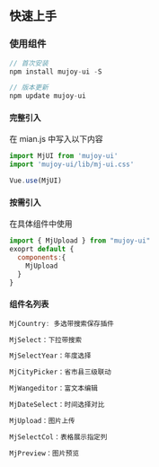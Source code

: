 <!--
 * @Description: 快速开始文档
 * @Author: panrui
 * @Date: 2021-05-26 11:06:53
 * @LastEditTime: 2021-06-15 11:45:46
 * @LastEditors: panrui
 * 不忘初心,不负梦想
-->

## 快速上手

### 使用组件

```js
// 首次安装
npm install mujoy-ui -S

// 版本更新
npm update mujoy-ui
```

#### 完整引入

在 mian.js 中写入以下内容

```js
import MjUI from 'mujoy-ui'
import 'mujoy-ui/lib/mj-ui.css'

Vue.use(MjUI)
```

#### 按需引入

在具体组件中使用

```js
import { MjUpload } from "mujoy-ui"
exoprt default {
  components:{
    MjUpload
  }
}
```

#### 组件名列表

```js
MjCountry: 多选带搜索保存插件

MjSelect：下拉带搜索

MjSelectYear：年度选择

MjCityPicker：省市县三级联动

MjWangeditor：富文本编辑

MjDateSelect：时间选择对比

MjUpload：图片上传

MjSelectCol：表格展示指定列

MjPreview：图片预览

```
